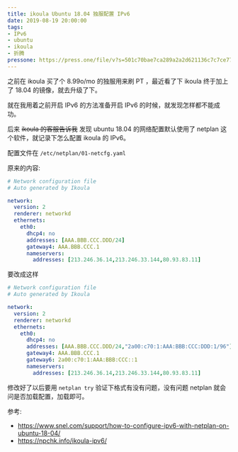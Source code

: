 ```yaml
---
title: ikoula Ubuntu 18.04 独服配置 IPv6
date: 2019-08-19 20:00:00
tags:
- IPv6
- ubuntu
- ikoula
- 折腾
pressone: https://press.one/file/v?s=501c70bae7ca289a2a2d621136c7c7ce7778b4c11ac9f1b136c192a3d4352dd020fa13c3c0ea0defa76b4f343e3a766f436863e090e04abad8d6bc40b582d10501&h=8dcad102c253d7881b284334e18afb59304ea4b850fa1bff1669011ff329c689&a=79a3a060a7faa9dfc9b8b4e0a59bf3ebac305f78&hash_alg=sha256&f=P1&v=3
---
```


之前在 ikoula 买了个 8.99o/mo 的独服用来刷 PT ，最近看了下 ikoula 终于加上了 18.04 的镜像，就去升级了下。<!--more-->

就在我用着之前开启 IPv6 的方法准备开启 IPv6 的时候，就发现怎样都不能成功。

后来 ~~ikoula 的客服告诉我~~ 发现  ubuntu 18.04 的网络配置默认使用了 netplan 这个软件，就记录下怎么配置 ikoula 的 IPv6。

配置文件在 `/etc/netplan/01-netcfg.yaml`

原来的内容:
```yml
# Network configuration file
# Auto generated by Ikoula

network:
  version: 2
  renderer: networkd
  ethernets:
    eth0:
      dhcp4: no
      addresses: [AAA.BBB.CCC.DDD/24]
      gateway4: AAA.BBB.CCC.1
      nameservers:
        addresses: [213.246.36.14,213.246.33.144,80.93.83.11]
```

要改成这样

```yml
# Network configuration file
# Auto generated by Ikoula

network:
  version: 2
  renderer: networkd
  ethernets:
    eth0:
      dhcp4: no
      addresses: [AAA.BBB.CCC.DDD/24,"2a00:c70:1:AAA:BBB:CCC:DDD:1/96"]
      gateway4: AAA.BBB.CCC.1
      gateway6: 2a00:c70:1:AAA:BBB:CCC::1
      nameservers:
        addresses: [213.246.36.14,213.246.33.144,80.93.83.11]
```

修改好了以后要用 `netplan try` 验证下格式有没有问题，没有问题 netplan 就会问是否加载配置，加载即可。

参考:
- https://www.snel.com/support/how-to-configure-ipv6-with-netplan-on-ubuntu-18-04/
- https://npchk.info/ikoula-ipv6/